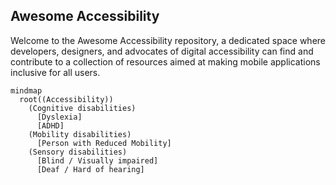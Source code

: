 ## Awesome Accessibility

Welcome to the Awesome Accessibility repository, a dedicated space where developers, designers, and advocates of digital accessibility can find and contribute to a collection of resources aimed at making mobile applications inclusive for all users.


```mermaid
mindmap
  root((Accessibility))
    (Cognitive disabilities)
      [Dyslexia]
      [ADHD]
    (Mobility disabilities)
      [Person with Reduced Mobility]
    (Sensory disabilities)
      [Blind / Visually impaired]
      [Deaf / Hard of hearing]
```
